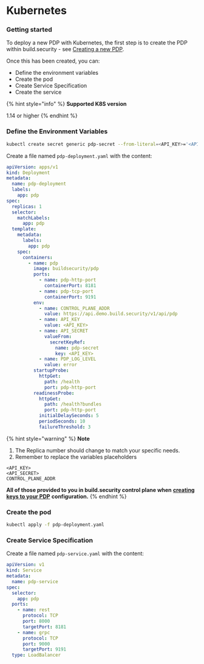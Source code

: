 # Kubernetes

### Getting started

To deploy a new PDP with Kubernetes, the first step is to create the PDP within build.security - see [Creating a new PDP](../policy-decision-points-pdp/creating-a-new-pdp-configuration.md).

Once this has been created, you can:

* Define the environment variables
* Create the pod
* Create Service Specification
* Create the service

{% hint style="info" %}
**Supported K8S version**

1.14 or higher
{% endhint %}



### Define the Environment Variables

```bash
kubectl create secret generic pdp-secret --from-literal=<API_KEY>='<API_SECRET>'
```

Create a file named `pdp-deployment.yaml` with the content:

```yaml
apiVersion: apps/v1
kind: Deployment
metadata:
  name: pdp-deployment
  labels:
    app: pdp
spec:
  replicas: 1
  selector:
    matchLabels:
      app: pdp
  template:
    metadata:
      labels:
        app: pdp
    spec:
      containers:
        - name: pdp
          image: buildsecurity/pdp
          ports:
            - name: pdp-http-port
              containerPort: 8181
            - name: pdp-tcp-port
              containerPort: 9191
          env:
            - name: CONTROL_PLANE_ADDR
              value: https://api.demo.build.security/v1/api/pdp
            - name: API_KEY
              value: <API_KEY>
            - name: API_SECRET
              valueFrom:
                secretKeyRef:
                  name: pdp-secret
                  key: <API_KEY>
            - name: PDP_LOG_LEVEL
              value: error
          startupProbe:
            httpGet:
              path: /health
              port: pdp-http-port
          readinessProbe:
            httpGet:
              path: /health?bundles
              port: pdp-http-port
            initialDelaySeconds: 5
            periodSeconds: 10
            failureThreshold: 3
```

{% hint style="warning" %}
**Note**

1. The Replica number should change to match your specific needs.
2. Remember to replace the variables placeholders

`<API_KEY>`  
`<API_SECRET>`  
`CONTROL_PLANE_ADDR`

**All of those provided to you in build.security control plane when** [**creating keys to your PDP**](../policy-decision-points-pdp/generating-api-keys-for-a-pdp.md) **configuration.**
{% endhint %}



### Create the pod

```bash
kubectl apply -f pdp-deployment.yaml
```

### Create Service Specification

Create a file named `pdp-service.yaml` with the content:

```yaml
apiVersion: v1
kind: Service
metadata:
  name: pdp-service
spec:
  selector:
    app: pdp
  ports:
    - name: rest
      protocol: TCP
      port: 8000
      targetPort: 8181
    - name: grpc
      protocol: TCP
      port: 9000
      targetPort: 9191
  type: LoadBalancer
```

